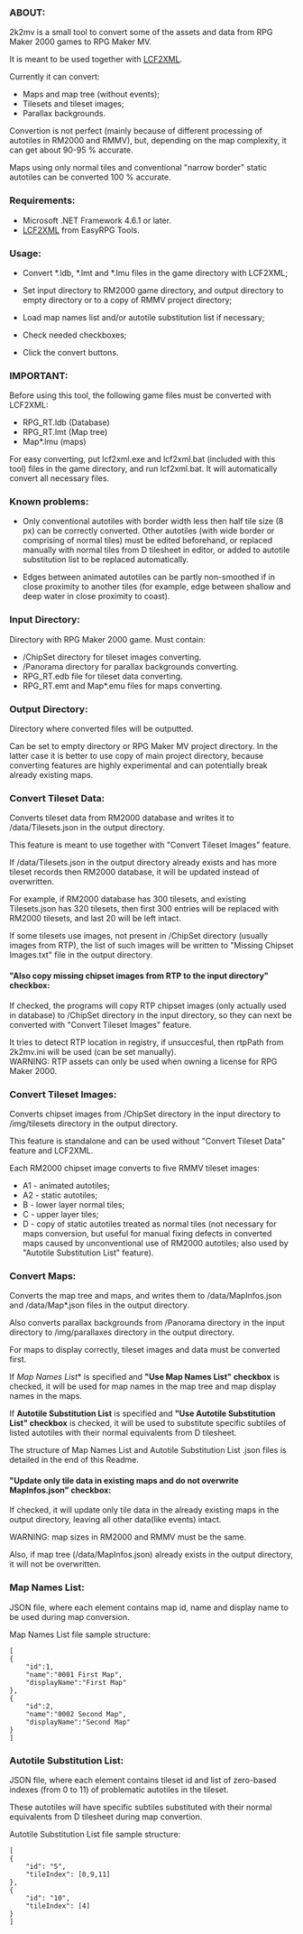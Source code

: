 ### ABOUT:

2k2mv is a small tool to convert some of the assets and data from RPG Maker 2000 games to RPG Maker MV.

It is meant to be used together with [LCF2XML](https://easyrpg.org/tools).

Currently it can convert:

- Maps and map tree (without events);
- Tilesets and tileset images;
- Parallax backgrounds.


Convertion is not perfect (mainly because of different processing of autotiles in RM2000 and RMMV), but, depending on the map complexity, it can get about 90-95 % accurate.

Maps using only normal tiles and conventional "narrow border" static autotiles can be converted 100 % accurate.



### Requirements:

- Microsoft .NET Framework 4.6.1 or later.
- [LCF2XML](https://easyrpg.org/tools) from EasyRPG Tools.



### Usage:

- Convert *.ldb, *.lmt and *.lmu files in the game directory with LCF2XML;

- Set input directory to RM2000 game directory, and output directory to empty directory or to a copy of RMMV project directory;

- Load map names list and/or autotile substitution list if necessary;

- Check needed checkboxes;

- Click the convert buttons.

 
 
### IMPORTANT:

Before using this tool, the following game files must be converted with LCF2XML:
- RPG_RT.ldb 	(Database)
- RPG_RT.lmt 	(Map tree)
- Map*.lmu 	(maps)


For easy converting, put lcf2xml.exe and lcf2xml.bat (included with this tool) files in the game directory, and run lcf2xml.bat. It will automatically convert all necessary files.


### Known problems:
- Only conventional autotiles with border width less then half tile size (8 px) can be correctly converted. Other autotiles (with wide border or comprising of normal tiles) must be edited beforehand, or replaced manually with normal tiles from D tilesheet in editor, or added to autotile substitution list to be replaced automatically.

- Edges between animated autotiles can be partly non-smoothed if in close proximity to another tiles (for example, edge between shallow and deep water in close proximity to coast).



### Input Directory:

Directory with RPG Maker 2000 game. Must contain:  
- /ChipSet directory for tileset images converting.
- /Panorama directory for parallax backgrounds converting.
- RPG_RT.edb file for tileset data converting.
- RPG_RT.emt and Map*.emu files for maps converting.


### Output Directory:

Directory where converted files will be outputted.

Can be set to empty directory or RPG Maker MV project directory. In the latter case it is better to use copy of main project directory, because converting features are highly experimental and can potentially break already existing maps.



### Convert Tileset Data:

Converts tileset data from RM2000 database and writes it to /data/Tilesets.json in the output directory.

This feature is meant to use together with "Convert Tileset Images" feature.

If /data/Tilesets.json in the output directory already exists and has more tileset records then RM2000 database, it will be updated instead of overwritten.

For example, if RM2000 database has 300 tilesets, and existing Tilesets.json has 320 tilesets, then first 300 entries will be replaced with RM2000 tilesets, and last 20 will be left intact.

If some tilesets use images, not present in /ChipSet directory (usually images from RTP), the list of such images will be written to "Missing Chipset Images.txt" file in the output directory.

	
	
#### "Also copy missing chipset images from RTP to the input directory" checkbox:

If checked, the programs will copy RTP chipset images (only actually used in database) to /ChipSet directory in the input directory, so they can next be converted with "Convert Tileset Images" feature.


It tries to detect RTP location in registry, if unsuccesful, then rtpPath from 2k2mv.ini will be used (can be set manually).  
WARNING: RTP assets can only be used when owning a license for RPG Maker 2000.



### Convert Tileset Images:

Converts chipset images from /ChipSet directory in the input directory to /img/tilesets directory in the output directory.


This feature is standalone and can be used without "Convert Tileset Data" feature and LCF2XML.


Each RM2000 chipset image converts to five RMMV tileset images:
- A1 	- 	animated autotiles;
- A2 	- 	static autotiles;
- B 	- 	lower layer normal tiles;
- C 	- 	upper layer tiles;
- D 	- 	copy of static autotiles treated as normal tiles (not necessary for maps conversion, but useful for manual fixing defects in converted maps caused by unconventional use of RM2000 autotiles; also used by "Autotile Substitution List" feature).



### Convert Maps:

Converts the map tree and maps, and writes them to /data/MapInfos.json and /data/Map*.json files in the output directory.


Also converts parallax backgrounds from /Panorama directory in the input directory to /img/parallaxes directory in the output directory.


For maps to display correctly, tileset images and data must be converted first.


If *Map Names List** is specified and **"Use Map Names List" checkbox** is checked, it will be used for map names in the map tree and map display names in the maps.


If **Autotile Substitution List** is specified and **"Use Autotile Substitution List" checkbox** is checked, it will be used to substitute specific subtiles of listed autotiles with their normal equivalents from D tilesheet.


The structure of Map Names List and Autotile Substitution List .json files is detailed in the end of this Readme.



#### "Update only tile data in existing maps and do not overwrite MapInfos.json" checkbox:

If checked, it will update only tile data in the already existing maps in the output directory, leaving all other data(like events) intact.


WARNING: map sizes in RM2000 and RMMV must be the same.


Also, if map tree (/data/MapInfos.json) already exists in the output directory, it will not be overwritten.


### Map Names List:


JSON file, where each element contains map id, name and display name to be used during map conversion.

Map Names List file sample structure:
```
[
{
	"id":1,
	"name":"0001 First Map",
	"displayName":"First Map"
},
{
	"id":2,
	"name":"0002 Second Map",
	"displayName":"Second Map"
}
]
```


### Autotile Substitution List:

JSON file, where each element contains tileset id and list of zero-based indexes (from 0 to 11) of problematic autotiles in the tileset.


These autotiles will have specific subtiles substituted with their normal equivalents from D tilesheet during map convertion.


Autotile Substitution List file sample structure:
```
[
{
	"id": "5",
	"tileIndex": [0,9,11]
},
{
	"id": "10",
	"tileIndex": [4]
}
]
```